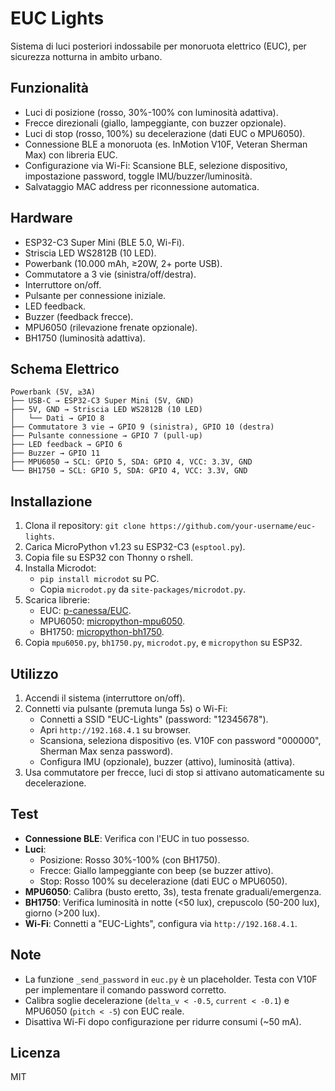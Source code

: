 # EUC Lights

Sistema di luci posteriori indossabile per monoruota elettrico (EUC), per sicurezza notturna in ambito urbano.

## Funzionalità
- Luci di posizione (rosso, 30%-100% con luminosità adattiva).
- Frecce direzionali (giallo, lampeggiante, con buzzer opzionale).
- Luci di stop (rosso, 100%) su decelerazione (dati EUC o MPU6050).
- Connessione BLE a monoruota (es. InMotion V10F, Veteran Sherman Max) con libreria EUC.
- Configurazione via Wi-Fi: Scansione BLE, selezione dispositivo, impostazione password, toggle IMU/buzzer/luminosità.
- Salvataggio MAC address per riconnessione automatica.

## Hardware
- ESP32-C3 Super Mini (BLE 5.0, Wi-Fi).
- Striscia LED WS2812B (10 LED).
- Powerbank (10.000 mAh, ≥20W, 2+ porte USB).
- Commutatore a 3 vie (sinistra/off/destra).
- Interruttore on/off.
- Pulsante per connessione iniziale.
- LED feedback.
- Buzzer (feedback frecce).
- MPU6050 (rilevazione frenate opzionale).
- BH1750 (luminosità adattiva).

## Schema Elettrico
```
Powerbank (5V, ≥3A)
├── USB-C → ESP32-C3 Super Mini (5V, GND)
├── 5V, GND → Striscia LED WS2812B (10 LED)
│   └── Dati → GPIO 8
├── Commutatore 3 vie → GPIO 9 (sinistra), GPIO 10 (destra)
├── Pulsante connessione → GPIO 7 (pull-up)
├── LED feedback → GPIO 6
├── Buzzer → GPIO 11
├── MPU6050 → SCL: GPIO 5, SDA: GPIO 4, VCC: 3.3V, GND
└── BH1750 → SCL: GPIO 5, SDA: GPIO 4, VCC: 3.3V, GND
```

## Installazione
1. Clona il repository: `git clone https://github.com/your-username/euc-lights`.
2. Carica MicroPython v1.23 su ESP32-C3 (`esptool.py`).
3. Copia file su ESP32 con Thonny o rshell.
4. Installa Microdot:
   - `pip install microdot` su PC.
   - Copia `microdot.py` da `site-packages/microdot.py`.
5. Scarica librerie:
   - EUC: [p-canessa/EUC](https://github.com/p-canessa/EUC).
   - MPU6050: [micropython-mpu6050](https://github.com/micropython-IMU/micropython-mpu6050).
   - BH1750: [micropython-bh1750](https://github.com/PeterDHabermehl/micropython-bh1750).
6. Copia `mpu6050.py`, `bh1750.py`, `microdot.py`, e `micropython` su ESP32.

## Utilizzo
1. Accendi il sistema (interruttore on/off).
2. Connetti via pulsante (premuta lunga 5s) o Wi-Fi:
   - Connetti a SSID "EUC-Lights" (password: "12345678").
   - Apri `http://192.168.4.1` su browser.
   - Scansiona, seleziona dispositivo (es. V10F con password "000000", Sherman Max senza password).
   - Configura IMU (opzionale), buzzer (attivo), luminosità (attiva).
3. Usa commutatore per frecce, luci di stop si attivano automaticamente su decelerazione.

## Test
- **Connessione BLE**: Verifica con l'EUC in tuo possesso.
- **Luci**:
  - Posizione: Rosso 30%-100% (con BH1750).
  - Frecce: Giallo lampeggiante con beep (se buzzer attivo).
  - Stop: Rosso 100% su decelerazione (dati EUC o MPU6050).
- **MPU6050**: Calibra (busto eretto, 3s), testa frenate graduali/emergenza.
- **BH1750**: Verifica luminosità in notte (<50 lux), crepuscolo (50-200 lux), giorno (>200 lux).
- **Wi-Fi**: Connetti a "EUC-Lights", configura via `http://192.168.4.1`.

## Note
- La funzione `_send_password` in `euc.py` è un placeholder. Testa con V10F per implementare il comando password corretto.
- Calibra soglie decelerazione (`delta_v < -0.5`, `current < -0.1`) e MPU6050 (`pitch < -5`) con EUC reale.
- Disattiva Wi-Fi dopo configurazione per ridurre consumi (~50 mA).

## Licenza
MIT
